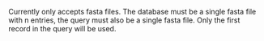 Currently only accepts fasta files. The database must be a single fasta file with n entries, the query must also be a single fasta file. Only the first record in the query will be used. 
